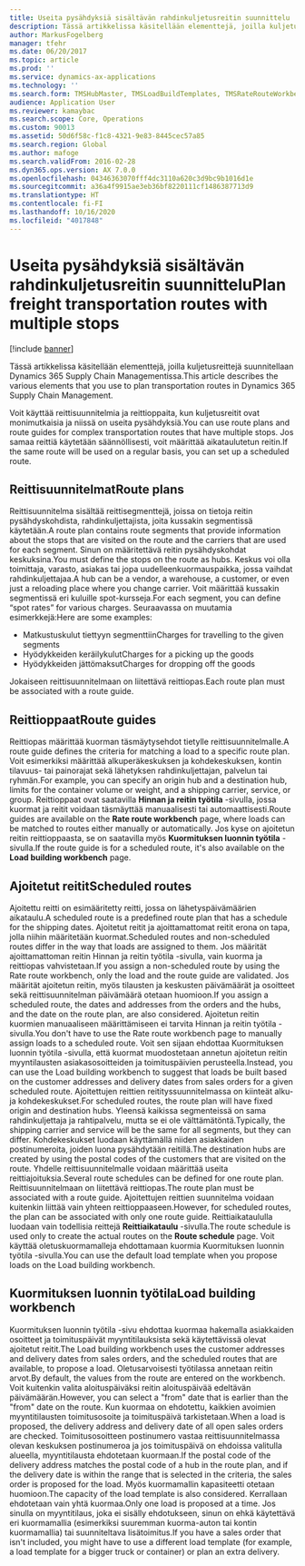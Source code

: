 ```yaml
---
title: Useita pysähdyksiä sisältävän rahdinkuljetusreitin suunnittelu
description: Tässä artikkelissa käsitellään elementtejä, joilla kuljetusreittejä suunnitellaan Dynamics 365 Supply Chain Managementissa.
author: MarkusFogelberg
manager: tfehr
ms.date: 06/20/2017
ms.topic: article
ms.prod: ''
ms.service: dynamics-ax-applications
ms.technology: ''
ms.search.form: TMSHubMaster, TMSLoadBuildTemplates, TMSRateRouteWorkbench, TMSRouteGuide, TMSRoutePlan, TMSRouteWorkbench, WHSLoadTemplate, TMSRouteSchedule, TMSRouteRateDetail
audience: Application User
ms.reviewer: kamaybac
ms.search.scope: Core, Operations
ms.custom: 90013
ms.assetid: 50d6f58c-f1c8-4321-9e83-8445cec57a85
ms.search.region: Global
ms.author: mafoge
ms.search.validFrom: 2016-02-28
ms.dyn365.ops.version: AX 7.0.0
ms.openlocfilehash: 04346363070fff4dc3110a620c3d9bc9b1016d1e
ms.sourcegitcommit: a36a4f9915ae3eb36bf8220111cf1486387713d9
ms.translationtype: HT
ms.contentlocale: fi-FI
ms.lasthandoff: 10/16/2020
ms.locfileid: "4017848"
---
```

# <a name="plan-freight-transportation-routes-with-multiple-stops"></a><span data-ttu-id="7ad91-103">Useita pysähdyksiä sisältävän rahdinkuljetusreitin suunnittelu</span><span class="sxs-lookup"><span data-stu-id="7ad91-103">Plan freight transportation routes with multiple stops</span></span>

[!include [banner](../includes/banner.md)]

<span data-ttu-id="7ad91-104">Tässä artikkelissa käsitellään elementtejä, joilla kuljetusreittejä suunnitellaan Dynamics 365 Supply Chain Managementissa.</span><span class="sxs-lookup"><span data-stu-id="7ad91-104">This article describes the various elements that you use to plan transportation routes in Dynamics 365 Supply Chain Management.</span></span>

<span data-ttu-id="7ad91-105">Voit käyttää reittisuunnitelmia ja reittioppaita, kun kuljetusreitit ovat monimutkaisia ja niissä on useita pysähdyksiä.</span><span class="sxs-lookup"><span data-stu-id="7ad91-105">You can use route plans and route guides for complex transportation routes that have multiple stops.</span></span> <span data-ttu-id="7ad91-106">Jos samaa reittiä käytetään säännöllisesti, voit määrittää aikataulutetun reitin.</span><span class="sxs-lookup"><span data-stu-id="7ad91-106">If the same route will be used on a regular basis, you can set up a scheduled route.</span></span>

## <a name="route-plans"></a><span data-ttu-id="7ad91-107">Reittisuunnitelmat</span><span class="sxs-lookup"><span data-stu-id="7ad91-107">Route plans</span></span>
<span data-ttu-id="7ad91-108">Reittisuunnitelma sisältää reittisegmenttejä, joissa on tietoja reitin pysähdyskohdista, rahdinkuljettajista, joita kussakin segmentissä käytetään.</span><span class="sxs-lookup"><span data-stu-id="7ad91-108">A route plan contains route segments that provide information about the stops that are visited on the route and the carriers that are used for each segment.</span></span> <span data-ttu-id="7ad91-109">Sinun on määritettävä reitin pysähdyskohdat keskuksina.</span><span class="sxs-lookup"><span data-stu-id="7ad91-109">You must define the stops on the route as hubs.</span></span> <span data-ttu-id="7ad91-110">Keskus voi olla toimittaja, varasto, asiakas tai jopa uudelleenkuormauspaikka, jossa vaihdat rahdinkuljettajaa.</span><span class="sxs-lookup"><span data-stu-id="7ad91-110">A hub can be a vendor, a warehouse, a customer, or even just a reloading place where you change carrier.</span></span> <span data-ttu-id="7ad91-111">Voit määrittää kussakin segmentissä eri kuluille spot-kursseja.</span><span class="sxs-lookup"><span data-stu-id="7ad91-111">For each segment, you can define “spot rates” for various charges.</span></span> <span data-ttu-id="7ad91-112">Seuraavassa on muutamia esimerkkejä:</span><span class="sxs-lookup"><span data-stu-id="7ad91-112">Here are some examples:</span></span>

-   <span data-ttu-id="7ad91-113">Matkustuskulut tiettyyn segmenttiin</span><span class="sxs-lookup"><span data-stu-id="7ad91-113">Charges for travelling to the given segments</span></span>
-   <span data-ttu-id="7ad91-114">Hyödykkeiden keräilykulut</span><span class="sxs-lookup"><span data-stu-id="7ad91-114">Charges for a picking up the goods</span></span>
-   <span data-ttu-id="7ad91-115">Hyödykkeiden jättömaksut</span><span class="sxs-lookup"><span data-stu-id="7ad91-115">Charges for dropping off the goods</span></span>

<span data-ttu-id="7ad91-116">Jokaiseen reittisuunnitelmaan on liitettävä reittiopas.</span><span class="sxs-lookup"><span data-stu-id="7ad91-116">Each route plan must be associated with a route guide.</span></span>

## <a name="route-guides"></a><span data-ttu-id="7ad91-117">Reittioppaat</span><span class="sxs-lookup"><span data-stu-id="7ad91-117">Route guides</span></span>
<span data-ttu-id="7ad91-118">Reittiopas määrittää kuorman täsmäytysehdot tietylle reittisuunnitelmalle.</span><span class="sxs-lookup"><span data-stu-id="7ad91-118">A route guide defines the criteria for matching a load to a specific route plan.</span></span> <span data-ttu-id="7ad91-119">Voit esimerkiksi määrittää alkuperäkeskuksen ja kohdekeskuksen, kontin tilavuus- tai painorajat sekä lähetyksen rahdinkuljettajan, palvelun tai ryhmän.</span><span class="sxs-lookup"><span data-stu-id="7ad91-119">For example, you can specify an origin hub and a destination hub, limits for the container volume or weight, and a shipping carrier, service, or group.</span></span> <span data-ttu-id="7ad91-120">Reittioppaat ovat saatavilla **Hinnan ja reitin työtila** -sivulla, jossa kuormat ja reitit voidaan täsmäyttää manuaalisesti tai automaattisesti.</span><span class="sxs-lookup"><span data-stu-id="7ad91-120">Route guides are available on the **Rate route workbench** page, where loads can be matched to routes either manually or automatically.</span></span> <span data-ttu-id="7ad91-121">Jos kyse on ajoitetun reitin reittioppaasta, se on saatavilla myös **Kuormituksen luonnin työtila** -sivulla.</span><span class="sxs-lookup"><span data-stu-id="7ad91-121">If the route guide is for a scheduled route, it's also available on the **Load building workbench** page.</span></span>

## <a name="scheduled-routes"></a><span data-ttu-id="7ad91-122">Ajoitetut reitit</span><span class="sxs-lookup"><span data-stu-id="7ad91-122">Scheduled routes</span></span>
<span data-ttu-id="7ad91-123">Ajoitettu reitti on esimääritetty reitti, jossa on lähetyspäivämäärien aikataulu.</span><span class="sxs-lookup"><span data-stu-id="7ad91-123">A scheduled route is a predefined route plan that has a schedule for the shipping dates.</span></span> <span data-ttu-id="7ad91-124">Ajoitetut reitit ja ajoittamattomat reitit erona on tapa, jolla niihin määritetään kuormat.</span><span class="sxs-lookup"><span data-stu-id="7ad91-124">Scheduled routes and non-scheduled routes differ in the way that loads are assigned to them.</span></span> <span data-ttu-id="7ad91-125">Jos määrität ajoittamattoman reitin Hinnan ja reitin työtila -sivulla, vain kuorma ja reittiopas vahvistetaan.</span><span class="sxs-lookup"><span data-stu-id="7ad91-125">If you assign a non-scheduled route by using the Rate route workbench, only the load and the route guide are validated.</span></span> <span data-ttu-id="7ad91-126">Jos määrität ajoitetun reitin, myös tilausten ja keskusten päivämäärät ja osoitteet sekä reittisuunnitelman päivämäärä otetaan huomioon.</span><span class="sxs-lookup"><span data-stu-id="7ad91-126">If you assign a scheduled route, the dates and addresses from the orders and the hubs, and the date on the route plan, are also considered.</span></span> <span data-ttu-id="7ad91-127">Ajoitetun reitin kuormien manuaaliseen määrittämiseen ei tarvita Hinnan ja reitin työtila -sivulla.</span><span class="sxs-lookup"><span data-stu-id="7ad91-127">You don't have to use the Rate route workbench page to manually assign loads to a scheduled route.</span></span> <span data-ttu-id="7ad91-128">Voit sen sijaan ehdottaa Kuormituksen luonnin työtila -sivulla, että kuormat muodostetaan annetun ajoitetun reitin myyntilausten asiakasosoitteiden ja toimituspäivien perusteella.</span><span class="sxs-lookup"><span data-stu-id="7ad91-128">Instead, you can use the Load building workbench to suggest that loads be built based on the customer addresses and delivery dates from sales orders for a given scheduled route.</span></span> <span data-ttu-id="7ad91-129">Ajoitettujen reittien reitityssuunnitelmassa on kiinteät alku- ja kohdekeskukset.</span><span class="sxs-lookup"><span data-stu-id="7ad91-129">For scheduled routes, the route plan will have fixed origin and destination hubs.</span></span> <span data-ttu-id="7ad91-130">Yleensä kaikissa segmenteissä on sama rahdinkuljettaja ja rahtipalvelu, mutta se ei ole välttämätöntä.</span><span class="sxs-lookup"><span data-stu-id="7ad91-130">Typically, the shipping carrier and service will be the same for all segments, but they can differ.</span></span> <span data-ttu-id="7ad91-131">Kohdekeskukset luodaan käyttämällä niiden asiakkaiden postinumeroita, joiden luona pysähdytään reitillä.</span><span class="sxs-lookup"><span data-stu-id="7ad91-131">The destination hubs are created by using the postal codes of the customers that are visited on the route.</span></span> <span data-ttu-id="7ad91-132">Yhdelle reittisuunnitelmalle voidaan määrittää useita reittiajoituksia.</span><span class="sxs-lookup"><span data-stu-id="7ad91-132">Several route schedules can be defined for one route plan.</span></span> <span data-ttu-id="7ad91-133">Reittisuunnitelmaan on liitettävä reittiopas.</span><span class="sxs-lookup"><span data-stu-id="7ad91-133">The route plan must be associated with a route guide.</span></span> <span data-ttu-id="7ad91-134">Ajoitettujen reittien suunnitelma voidaan kuitenkin liittää vain yhteen reittioppaaseen.</span><span class="sxs-lookup"><span data-stu-id="7ad91-134">However, for scheduled routes, the plan can be associated with only one route guide.</span></span> <span data-ttu-id="7ad91-135">Reittiaikataululla luodaan vain todellisia reittejä **Reittiaikataulu** -sivulla.</span><span class="sxs-lookup"><span data-stu-id="7ad91-135">The route schedule is used only to create the actual routes on the **Route schedule** page.</span></span> <span data-ttu-id="7ad91-136">Voit käyttää oletuskuormamalleja ehdottamaan kuormia Kuormituksen luonnin työtila -sivulla.</span><span class="sxs-lookup"><span data-stu-id="7ad91-136">You can use the default load template when you propose loads on the Load building workbench.</span></span>

## <a name="load-building-workbench"></a><span data-ttu-id="7ad91-137">Kuormituksen luonnin työtila</span><span class="sxs-lookup"><span data-stu-id="7ad91-137">Load building workbench</span></span>
<span data-ttu-id="7ad91-138">Kuormituksen luonnin työtila -sivu ehdottaa kuormaa hakemalla asiakkaiden osoitteet ja toimituspäivät myyntitilauksista sekä käytettävissä olevat ajoitetut reitit.</span><span class="sxs-lookup"><span data-stu-id="7ad91-138">The Load building workbench uses the customer addresses and delivery dates from sales orders, and the scheduled routes that are available, to propose a load.</span></span> <span data-ttu-id="7ad91-139">Oletusarvoisesti työtilassa annetaan reitin arvot.</span><span class="sxs-lookup"><span data-stu-id="7ad91-139">By default, the values from the route are entered on the workbench.</span></span> <span data-ttu-id="7ad91-140">Voit kuitenkin valita aloituspäiväksi reitin aloituspäivää edeltävän päivämäärän.</span><span class="sxs-lookup"><span data-stu-id="7ad91-140">However, you can select a "from" date that is earlier than the "from" date on the route.</span></span> <span data-ttu-id="7ad91-141">Kun kuormaa on ehdotettu, kaikkien avoimien myyntitilausten toimitusosoite ja toimituspäivä tarkistetaan.</span><span class="sxs-lookup"><span data-stu-id="7ad91-141">When a load is proposed, the delivery address and delivery date of all open sales orders are checked.</span></span> <span data-ttu-id="7ad91-142">Toimitusosoitteen postinumero vastaa reittisuunnitelmassa olevan keskuksen postinumeroa ja jos toimituspäivä on ehdoissa valitulla alueella, myyntitilausta ehdotetaan kuormaan.</span><span class="sxs-lookup"><span data-stu-id="7ad91-142">If the postal code of the delivery address matches the postal code of a hub in the route plan, and if the delivery date is within the range that is selected in the criteria, the sales order is proposed for the load.</span></span> <span data-ttu-id="7ad91-143">Myös kuormamallin kapasiteetti otetaan huomioon.</span><span class="sxs-lookup"><span data-stu-id="7ad91-143">The capacity of the load template is also considered.</span></span> <span data-ttu-id="7ad91-144">Kerrallaan ehdotetaan vain yhtä kuormaa.</span><span class="sxs-lookup"><span data-stu-id="7ad91-144">Only one load is proposed at a time.</span></span> <span data-ttu-id="7ad91-145">Jos sinulla on myyntitilaus, joka ei sisälly ehdotukseen, sinun on ehkä käytettävä eri kuormamallia (esimerkiksi suuremman kuorma-auton tai kontin kuormamallia) tai suunniteltava lisätoimitus.</span><span class="sxs-lookup"><span data-stu-id="7ad91-145">If you have a sales order that isn't included, you might have to use a different load template (for example, a load template for a bigger truck or container) or plan an extra delivery.</span></span>



